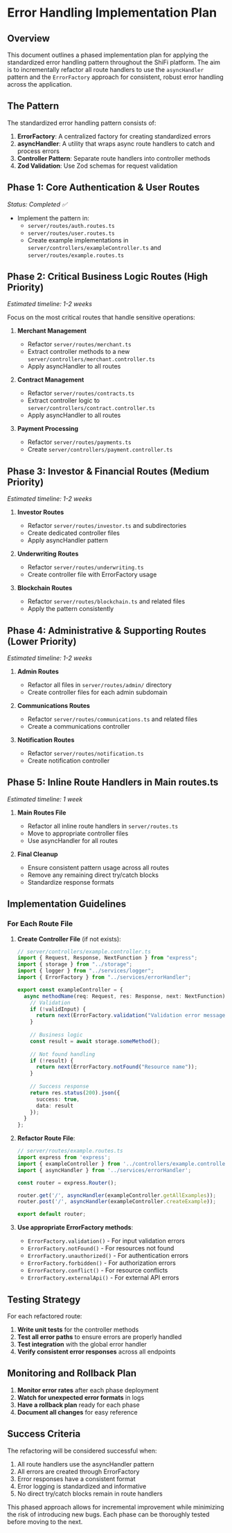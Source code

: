 # Error Handling Implementation Plan

## Overview
This document outlines a phased implementation plan for applying the standardized error handling pattern throughout the ShiFi platform. The aim is to incrementally refactor all route handlers to use the `asyncHandler` pattern and the `ErrorFactory` approach for consistent, robust error handling across the application.

## The Pattern
The standardized error handling pattern consists of:

1. **ErrorFactory**: A centralized factory for creating standardized errors
2. **asyncHandler**: A utility that wraps async route handlers to catch and process errors
3. **Controller Pattern**: Separate route handlers into controller methods
4. **Zod Validation**: Use Zod schemas for request validation

## Phase 1: Core Authentication & User Routes
_Status: Completed ✅_

- Implement the pattern in:
  - `server/routes/auth.routes.ts` 
  - `server/routes/user.routes.ts`
  - Create example implementations in `server/controllers/exampleController.ts` and `server/routes/example.routes.ts`

## Phase 2: Critical Business Logic Routes (High Priority)
_Estimated timeline: 1-2 weeks_

Focus on the most critical routes that handle sensitive operations:

1. **Merchant Management**
   - Refactor `server/routes/merchant.ts`
   - Extract controller methods to a new `server/controllers/merchant.controller.ts`
   - Apply asyncHandler to all routes

2. **Contract Management**
   - Refactor `server/routes/contracts.ts`
   - Extract controller logic to `server/controllers/contract.controller.ts`
   - Apply asyncHandler to all routes

3. **Payment Processing**
   - Refactor `server/routes/payments.ts`
   - Create `server/controllers/payment.controller.ts`

## Phase 3: Investor & Financial Routes (Medium Priority)
_Estimated timeline: 1-2 weeks_

1. **Investor Routes**
   - Refactor `server/routes/investor.ts` and subdirectories
   - Create dedicated controller files
   - Apply asyncHandler pattern

2. **Underwriting Routes**
   - Refactor `server/routes/underwriting.ts`
   - Create controller file with ErrorFactory usage

3. **Blockchain Routes**
   - Refactor `server/routes/blockchain.ts` and related files
   - Apply the pattern consistently

## Phase 4: Administrative & Supporting Routes (Lower Priority)
_Estimated timeline: 1-2 weeks_

1. **Admin Routes**
   - Refactor all files in `server/routes/admin/` directory
   - Create controller files for each admin subdomain

2. **Communications Routes**
   - Refactor `server/routes/communications.ts` and related files
   - Create a communications controller

3. **Notification Routes**
   - Refactor `server/routes/notification.ts`
   - Create notification controller

## Phase 5: Inline Route Handlers in Main routes.ts
_Estimated timeline: 1 week_

1. **Main Routes File**
   - Refactor all inline route handlers in `server/routes.ts`
   - Move to appropriate controller files
   - Use asyncHandler for all routes

2. **Final Cleanup**
   - Ensure consistent pattern usage across all routes
   - Remove any remaining direct try/catch blocks
   - Standardize response formats

## Implementation Guidelines

### For Each Route File

1. **Create Controller File** (if not exists):
   ```typescript
   // server/controllers/example.controller.ts
   import { Request, Response, NextFunction } from "express";
   import { storage } from "../storage";
   import { logger } from "../services/logger";
   import { ErrorFactory } from "../services/errorHandler";
   
   export const exampleController = {
     async methodName(req: Request, res: Response, next: NextFunction) {
       // Validation
       if (!validInput) {
         return next(ErrorFactory.validation("Validation error message"));
       }
       
       // Business logic
       const result = await storage.someMethod();
       
       // Not found handling
       if (!result) {
         return next(ErrorFactory.notFound("Resource name"));
       }
       
       // Success response
       return res.status(200).json({
         success: true,
         data: result
       });
     }
   };
   ```

2. **Refactor Route File**:
   ```typescript
   // server/routes/example.routes.ts
   import express from 'express';
   import { exampleController } from '../controllers/example.controller';
   import { asyncHandler } from '../services/errorHandler';
   
   const router = express.Router();
   
   router.get('/', asyncHandler(exampleController.getAllExamples));
   router.post('/', asyncHandler(exampleController.createExample));
   
   export default router;
   ```

3. **Use appropriate ErrorFactory methods**:
   - `ErrorFactory.validation()` - For input validation errors
   - `ErrorFactory.notFound()` - For resources not found
   - `ErrorFactory.unauthorized()` - For authentication errors
   - `ErrorFactory.forbidden()` - For authorization errors
   - `ErrorFactory.conflict()` - For resource conflicts
   - `ErrorFactory.externalApi()` - For external API errors

## Testing Strategy

For each refactored route:

1. **Write unit tests** for the controller methods
2. **Test all error paths** to ensure errors are properly handled
3. **Test integration** with the global error handler
4. **Verify consistent error responses** across all endpoints

## Monitoring and Rollback Plan

1. **Monitor error rates** after each phase deployment
2. **Watch for unexpected error formats** in logs
3. **Have a rollback plan** ready for each phase
4. **Document all changes** for easy reference

## Success Criteria

The refactoring will be considered successful when:

1. All route handlers use the asyncHandler pattern
2. All errors are created through ErrorFactory
3. Error responses have a consistent format
4. Error logging is standardized and informative
5. No direct try/catch blocks remain in route handlers

This phased approach allows for incremental improvement while minimizing the risk of introducing new bugs. Each phase can be thoroughly tested before moving to the next.